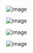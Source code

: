 ![image](https://github.com/user-attachments/assets/adcfa704-78af-48e7-8809-b552735f69ca)

![image](https://github.com/user-attachments/assets/64b7ddbf-e176-4d16-8db7-d8c94e21a20b)

![image](https://github.com/user-attachments/assets/576c5268-918d-4230-9aa7-2384e19303a6)

![image](https://github.com/user-attachments/assets/fe799664-85a6-43c5-82f0-f83809366696)